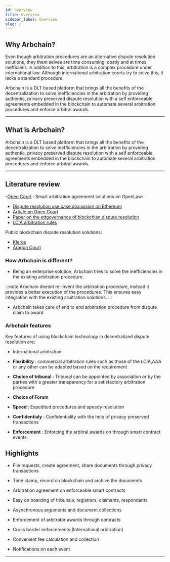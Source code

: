 ```yaml
---
id: overview
title: Overview
sidebar_label: Overview
slug: /
---
```



## Why Arbchain?

Even though arbitration procedures are an alternative dispute resolution solutions, they them selves are time consuming, costly
 and at times inefficient. In addition to this, arbitration is a complex procedure under international law. Although international 
 arbitration courts try to solve this, it lacks a standard procedure.
 
 Arbchain is a DLT based platform that brings all the benefits of the decentralization to solve inefficiencies in the arbitration by
 providing authentic, privacy preserved dispute resolution with a self enforceable agreements embedded in the blockchain to automate several 
 arbitration procedures and enforce arbitral awards.

---

## What is Arbchain?

 Arbchain is a DLT based platform that brings all the benefits of the decentralization to solve inefficiencies in the arbitration by
 providing authentic, privacy preserved dispute resolution with a self enforceable agreements embedded in the blockchain to automate several 
 arbitration procedures and enforce arbitral awards.

---


## Literature review

-[Open Court](https://media.consensys.net/opencourt-legally-enforceable-blockchain-based-arbitration-3d7147dbb56f) : Smart arbitration agreement solutions on OpenLaw:
- [Dispute resolution use case discussion on Ethereum](https://vimeo.com/419877388/74d8ae869f)
- [Article on Open Court](https://media.consensys.net/opencourt-legally-enforceable-blockchain-based-arbitration-3d7147dbb56f)
- [Paper on the ettgovernance of blockchian dispute resolution](https://drive.google.com/open?id=1V4dn9RhMahWJ_SkEfrHhB-Rcl2LuPMYJ)
- [LCIA arbitration rules](https://www.lcia.org/Dispute_Resolution_Services/lcia-arbitration-rules-2014.aspx)

Public blockchain dispute resolution solutions:

- [Kleros](https://kleros.io)
- [Aragon Court](https://court.aragon.org)


### How Arbchain is different?

* Being an enterprise solution, Arbchain tries to solve the inefficiencies in the existing arbitration procedure.

:::note
Arbchain doesnt re-invent the arbitration procedure, instead it provides a better execution of the procedures.
This ensures easy integration with the existing arbitration solutions.
:::

* Arbchain takes care of end to end arbitration procedure from dispute claim to award


### Arbchain features

Key features of using blockchain technology in decentralized dispute resolution are:

* International arbitration

* **Flexibility** : commercial arbitration rules such as those of the LCIA,AAA or any other can be adapted based on the requirement

* **Choice of tribunal** : Tribunal can be appointed by association or by the parties with a greater transparency for a satisfactory arbitration procedure

* **Choice of Forum**

* **Speed** : Expedited procedures and speedy resolution

* **Confidentialy** : Confidentiality with the help of privacy preserved transactions

* **Enforcement** : Enforcing the arbitral awards on through smart contract events


## Highlights

* File requests, create agreement, share documents through privacy transactions

* Time stamp, record on blockchain and archive the documents

* Arbitration agreement on enforceable smart contracts

* Easy on boarding of tribunals, registrars, claimants, respondants

* Asynchronous arguments and document collections

* Enforcement of arbitrator awards through contracts

* Cross border enforcements (International arbitration)

* Convenient fee calculation and collection

* Notifications on each event

---
